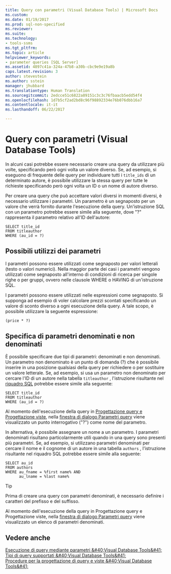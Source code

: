 ```yaml
---
title: Query con parametri (Visual Database Tools) | Microsoft Docs
ms.custom: 
ms.date: 01/19/2017
ms.prod: sql-non-specified
ms.reviewer: 
ms.suite: 
ms.technology:
- tools-ssms
ms.tgt_pltfrm: 
ms.topic: article
helpviewer_keywords:
- parameter queries [SQL Server]
ms.assetid: 4897c41a-324a-47b8-a30b-cbc9e9e19a8b
caps.latest.revision: 3
author: stevestein
ms.author: sstein
manager: jhubbard
ms.translationtype: Human Translation
ms.sourcegitcommit: 2edcce51c6822a89151c3c3c76fbaacb5edd54f4
ms.openlocfilehash: 1d7b5cf2ad2bd8c96f98892334e76b076dbb16a7
ms.contentlocale: it-it
ms.lasthandoff: 06/22/2017

---
```

# <a name="parameter-queries-visual-database-tools"></a>Query con parametri (Visual Database Tools)
In alcuni casi potrebbe essere necessario creare una query da utilizzare più volte, specificando però ogni volta un valore diverso. Se, ad esempio, si eseguono di frequente delle query per individuare tutti i `title_ids` di un determinato autore, è possibile utilizzare la stessa query per tutte le richieste specificando però ogni volta un ID o un nome di autore diverso.  
  
Per creare una query che può accettare valori diversi in momenti diversi, è necessario utilizzare i parametri. Un parametro è un segnaposto per un valore che verrà fornito durante l'esecuzione della query. Un'istruzione SQL con un parametro potrebbe essere simile alla seguente, dove "?" rappresenta il parametro relativo all'ID dell'autore:  
  
```  
SELECT title_id  
FROM titleauthor  
WHERE (au_id = ?)  
```  
  
## <a name="where-you-can-use-parameters"></a>Possibili utilizzi dei parametri  
I parametri possono essere utilizzati come segnaposto per valori letterali (testo o valori numerici). Nella maggior parte dei casi i parametri vengono utilizzati come segnaposto all'interno di condizioni di ricerca per singole righe o per gruppi, ovvero nelle clausole WHERE o HAVING di un'istruzione SQL.  
  
I parametri possono essere utilizzati nelle espressioni come segnaposto. Si supponga ad esempio di voler calcolare prezzi scontati specificando un valore di sconto diverso a ogni esecuzione della query. A tale scopo, è possibile utilizzare la seguente espressione:  
  
```  
(price * ?)  
```  
  
## <a name="specifying-unnamed-and-named-parameters"></a>Specifica di parametri denominati e non denominati  
È possibile specificare due tipi di parametri: denominati e non denominati. Un parametro non denominato è un punto di domanda (?) che è possibile inserire in una posizione qualsiasi della query per richiedere o per sostituire un valore letterale. Se, ad esempio, si usa un parametro non denominato per cercare l'ID di un autore nella tabella `titleauthor` , l'istruzione risultante nel [riquadro SQL](../../ssms/visual-db-tools/sql-pane-visual-database-tools.md) potrebbe essere simile alla seguente:  
  
```  
SELECT title_id  
FROM titleauthor  
WHERE (au_id = ?)  
```  
  
Al momento dell'esecuzione della query in [Progettazione query e Progettazione viste](../../ssms/visual-db-tools/query-and-view-designer-tools-visual-database-tools.md), nella [finestra di dialogo Parametri query](../../ssms/visual-db-tools/query-parameters-dialog-box-visual-database-tools.md) viene visualizzato un punto interrogativo ("?") come nome del parametro.  
  
In alternativa, è possibile assegnare un nome a un parametro. I parametri denominati risultano particolarmente utili quando in una query sono presenti più parametri. Se, ad esempio, si utilizzano parametri denominati per cercare il nome e il cognome di un autore in una tabella `authors` , l'istruzione risultante nel riquadro SQL potrebbe essere simile alla seguente:  
  
```  
SELECT au_id  
FROM authors  
WHERE au_fname = %first name% AND  
      au_lname = %last name%  
```  
  
> [!TIP]  
> Prima di creare una query con parametri denominati, è necessario definire i caratteri del prefisso e del suffisso.  
  
Al momento dell'esecuzione della query in Progettazione query e Progettazione viste, nella [finestra di dialogo Parametri query](../../ssms/visual-db-tools/query-parameters-dialog-box-visual-database-tools.md) viene visualizzato un elenco di parametri denominati.  
  
## <a name="see-also"></a>Vedere anche  
[Esecuzione di query mediante parametri &amp;#40;Visual Database Tools&amp;#41;](../../ssms/visual-db-tools/query-with-parameters-visual-database-tools.md)  
[Tipi di query supportati &amp;#40;Visual Database Tools&amp;#41;](../../ssms/visual-db-tools/supported-query-types-visual-database-tools.md)  
[Procedure per la progettazione di query e viste &amp;#40;Visual Database Tools&amp;#41;](../../ssms/visual-db-tools/design-queries-and-views-how-to-topics-visual-database-tools.md)  
  

